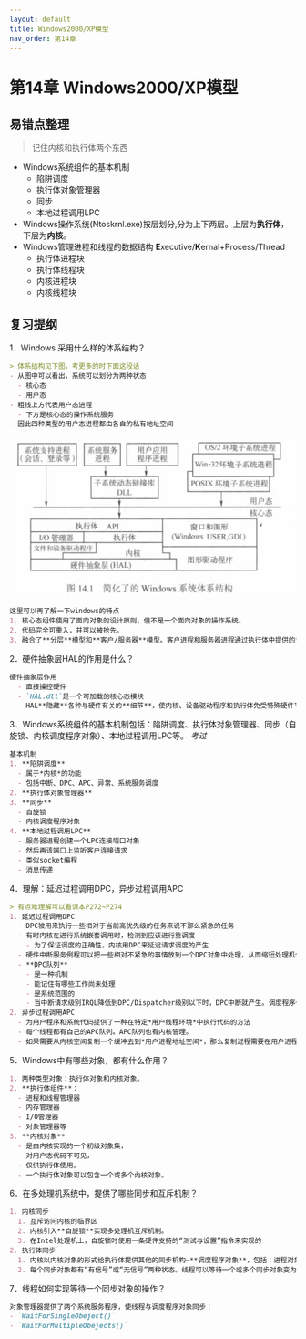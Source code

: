 ```yaml
---
layout: default
title: Windows2000/XP模型
nav_order: 第14章
---
```


# 第14章 Windows2000/XP模型

## 易错点整理

> 记住内核和执行体两个东西

- Windows系统组件的基本机制
  - 陷阱调度
  - 执行体对象管理器
  - 同步
  - 本地过程调用LPC
- Windows操作系统(Ntoskrnl.exe)按层划分,分为上下两层。上层为**执行体**，下层为**内核**。
- Windows管理进程和线程的数据结构 **E**xecutive/**K**ernal+Process/Thread
  - 执行体进程块
  - 执行体线程块
  - 内核进程块
  - 内核线程块

## 复习提纲

1．Windows 采用什么样的体系结构？

  ```markdown
  > 体系结构见下图，考更多的时下面这段话
  - 从图中可以看出，系统可以划分为两种状态
    - 核心态
    - 用户态
  - 粗线上方代表用户态进程
    - 下方是核心态的操作系统服务
  - 因此四种类型的用户态进程都由各自的私有地址空间
  ```

  ![win_arch](images/win_arch.png)

  ```markdown
  这里可以再了解一下windows的特点
  1. 核心态组件使用了面向对象的设计原则，但不是一个面向对象的操作系统。
  2. 代码完全可重入，并可以被抢先。
  3. 融合了**分层**模型和**客户/服务器**模型。客户进程和服务器进程通过执行体中提供的**消息传递**工具进行通信。
  ```


2．硬件抽象层HAL的作用是什么？

  ```markdown
  硬件抽象层作用
    - 直接操控硬件
    - `HAL.dll`是一个可加载的核心态模块
    - HAL**隐藏**各种与硬件有关的**细节**，使内核、设备驱动程序和执行体免受特殊硬件平台差异的影响。系统**可移植性好**。
  ```

3．Windows系统组件的基本机制包括：陷阱调度、执行体对象管理器、同步（自旋锁、内核调度程序对象）、本地过程调用LPC等。 *考过*

  ```markdown
  基本机制
  1. **陷阱调度** 
    - 属于*内核*的功能
    - 包括中断、DPC、APC、异常、系统服务调度
  2. **执行体对象管理器**
  3. **同步**
    - 自旋锁
    - 内核调度程序对象
  4. **本地过程调用LPC**
    - 服务器进程创建一个LPC连接端口对象
    - 然后再该端口上监听客户连接请求
    - 类似socket编程
    - 消息传递
  ```

4．理解：延迟过程调用DPC，异步过程调用APC

  ```markdown
  > 有点难理解可以看课本P272~P274
  1. 延迟过程调用DPC
    - DPC被用来执行一些相对于当前高优先级的任务来说不那么紧急的任务
    - 有时内核在进行系统嵌套调用时，检测到应该进行重调度
      - 为了保证调度的正确性，内核用DPC来延迟请求调度的产生
    - 硬件中断服务例程可以把一些相对不紧急的事情放到一个DPC对象中处理，从而缩短处理机停留在高IRQL的时间
    - **DPC队列**
      - 是一种机制
      - 能记住有哪些工作尚未处理
      - 是系统范围的
      - 当中断请求级别IRQL降低到DPC/Dispatcher级别以下时，DPC中断就产生。调度程序依次执行DPC队列中的每个例程，直至DPC队列为空。
  2. 异步过程调用APC
    - 为用户程序和系统代码提供了一种在特定*用户线程环境*中执行代码的方法
    - 每个线程都有自己的APC队列。APC队列也有内核管理。
    - 如果需要从内核空间复制一个缓冲去到*用户进程地址空间*，那么复制过程需要在用户进程上下文进行，这样*页表*才能包含内核缓冲区和用户缓冲区。
  ```

5．Windows中有哪些对象，都有什么作用？

  ```markdown
  1. 两种类型对象：执行体对象和内核对象。
  2. **执行体组件**：
    - 进程和线程管理器
    - 内存管理器
    - I/O管理器
    - 对象管理器等
  3. **内核对象**
    - 是由内核实现的一个初级对象集，
    - 对用户态代码不可见，
    - 仅供执行体使用。
    - 一个执行体对象可以包含一个或多个內核对象。
  ```


6．在多处理机系统中，提供了哪些同步和互斥机制？

  ```markdown
  1. 内核同步
    1. 互斥访问内核的临界区
    2. 内核引入**自旋锁**实现多处理机互斥机制。
    3. 在Intel处理机上，自旋锁时使用一条硬件支持的“测试与设置”指令来实现的
  2. 执行体同步
    1. 内核以内核对象的形式给执行体提供其他的同步机构—**调度程序对象**，包括：进程对象、线程对象、事件对象、信号量对象、互斥体对象、可等待的定时器对象及文件对象等。
    2. 每个同步对象都有“有信号”或“无信号”两种状态。线程可以等待一个或多个同步对象变为有信号状态，实现同步。
  ```



7．线程如何实现等待一个同步对象的操作？

  ```markdown
  对象管理器提供了两个系统服务程序，使线程与调度程序对象同步：
  - `WaitForSingleObeject()`
  - `WaitForMultipleObejects()`
  ```